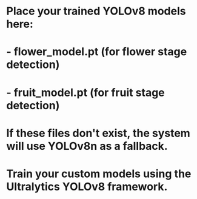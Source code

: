 # Place your trained YOLOv8 models here:
# - flower_model.pt (for flower stage detection)
# - fruit_model.pt (for fruit stage detection)

# If these files don't exist, the system will use YOLOv8n as a fallback.
# Train your custom models using the Ultralytics YOLOv8 framework.
